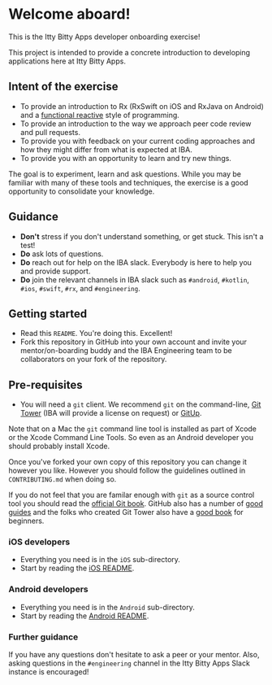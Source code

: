 # Welcome aboard!

This is the Itty Bitty Apps developer onboarding exercise!

This project is intended to provide a concrete introduction to developing applications here at Itty Bitty Apps.

## Intent of the exercise

- To provide an introduction to Rx (RxSwift on iOS and RxJava on Android) and a [functional reactive](https://en.wikipedia.org/wiki/Functional_reactive_programming) style of programming.
- To provide an introduction to the way we approach peer code review and pull requests.
- To provide you with feedback on your current coding approaches and how they might differ from what is expected at IBA.
- To provide you with an opportunity to learn and try new things.

The goal is to experiment, learn and ask questions. While you may be familiar with many of these tools and techniques, the exercise is a good opportunity to consolidate your knowledge.

## Guidance

- **Don't** stress if you don't understand something, or get stuck. This isn't a test!
- **Do** ask lots of questions.
- **Do** reach out for help on the IBA slack. Everybody is here to help you and provide support.
- **Do** join the relevant channels in IBA slack such as `#android`, `#kotlin`, `#ios`, `#swift`, `#rx`, and `#engineering`.

## Getting started

- Read this `README`. You're doing this. Excellent!
- Fork this repository in GitHub into your own account and invite your mentor/on-boarding buddy and the IBA Engineering team to be collaborators on your fork of the repository.

## Pre-requisites

- You will need a `git` client. We recommend `git` on the command-line, [Git Tower](https://www.git-tower.com/mac) (IBA will provide a license on request) or [GitUp](https://gitup.co).

Note that on a Mac the `git` command line tool is installed as part of Xcode or the Xcode Command Line Tools. So even as an Android developer you should probably install Xcode.

Once you've forked your own copy of this repository you can change it however you like. However you should follow the guidelines outlined in `CONTRIBUTING.md` when doing so.

If you do not feel that you are familar enough with `git` as a source control tool you should read the [official Git book](https://book.git-scm.com/book/en/v2). GitHub also has a number of [good guides](https://guides.github.com) and the folks who created Git Tower also have a [good book](https://www.git-tower.com/learn/git/ebook) for beginners.

### iOS developers

- Everything you need is in the `iOS` sub-directory.
- Start by reading the [iOS README](iOS/README.md).

### Android developers

- Everything you need is in the `Android` sub-directory.
- Start by reading the [Android README](Android/README.md).

### Further guidance

If you have any questions don't hesitate to ask a peer or your mentor. Also, asking questions in the `#engineering` channel in the Itty Bitty Apps Slack instance is encouraged!

